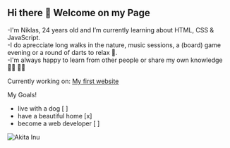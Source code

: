## Hi there 👋 Welcome on my Page

-I'm Niklas, 24 years old and I’m currently learning about HTML, CSS & JavaScript.   
-I do aprecciate long walks in the nature, music sessions, a (board) game evening or a round of darts to relax 🌱.   
-I'm always happy to learn from other people or share my own knowledge 🤜🏻 🤛🏻

Currently working on:
[My first website](https://airglow98.github.io/Lauramiellee/)




My Goals!   

- live with a dog [ ]
- have a beautiful home [x]
- become a web developer [ ]
    

![Akita Inu](https://www.mein-haustier.de/wp-content/uploads/2018/11/shutterstock_265439057-komprimiert-1270x608.jpg)
